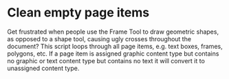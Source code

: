 # Clean empty page items

Get frustrated when people use the Frame Tool to draw geometric shapes, as opposed to a shape tool, causing ugly crosses throughout the document? This script loops through all page items, e.g. text boxes, frames, polygons, etc. If a page item is assigned graphic content type but contains no graphic or text content type but contains no text it will convert it to unassigned content type.
